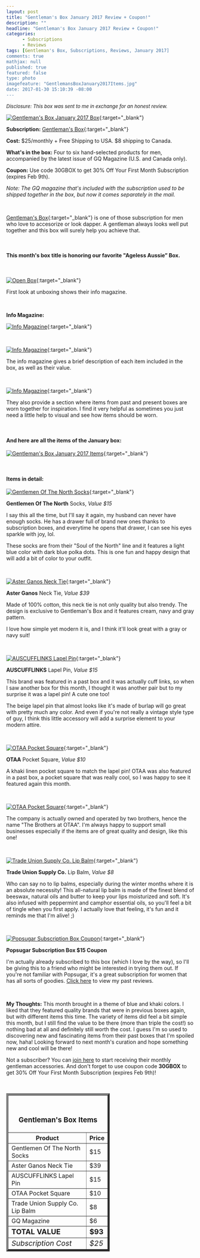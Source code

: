 ```yaml
---
layout: post
title: "Gentleman's Box January 2017 Review + Coupon!"
description: ""
headline: "Gentleman's Box January 2017 Review + Coupon!"
categories: 
      - Subscriptions
      - Reviews
tags: [Gentleman's Box, Subscriptions, Reviews, January 2017]
comments: true
mathjax: null
published: true
featured: false
type: photo
imagefeature: "GentlemansBoxJanuary2017Items.jpg"
date: 2017-01-30 15:10:39 -08:00
---
```


<i><font size="2">Disclosure: This box was sent to me in exchange for an honest review.</font></i>

[![Gentleman's Box January 2017 Box](http://whatsupmailbox.com/images/GentlemansBoxJanuary2017Box.jpg)](http://gentlemansbox.pxf.io/c/164125/331548/5011){:target="_blank"}

**Subscription:** [Gentleman's Box](http://gentlemansbox.pxf.io/c/164125/331548/5011){:target="_blank"}

**Cost:** $25/monthly + Free Shipping to USA. $8 shipping to Canada.

**What's in the box:** Four to six hand-selected products for men, accompanied by the latest issue of GQ Magazine (U.S. and Canada only).

**Coupon:** Use code 30GBOX to get 30% Off Your First Month Subscription (expires Feb 9th).

*Note: The GQ magazine that's included with the subscription used to be shipped together in the box, but now it comes separately in the mail.*

<br>

[Gentleman's Box](http://gentlemansbox.pxf.io/c/164125/331548/5011){:target="_blank"} is one of those subscription for men who love to accesorize or look dapper. A gentleman always looks well put together and this box will surely help you achieve that.

<br>

<H4>This month's box title is honoring our favorite "Ageless Aussie” Box.</H4>

<br>

[![Open Box](http://whatsupmailbox.com/images/GentlemansBoxJanuary2017OpenBox.jpg)](http://gentlemansbox.pxf.io/c/164125/331548/5011){:target="_blank"}

First look at unboxing shows their info magazine.

<br>

<p><b>Info Magazine:</b></p>

[![Info Magazine](http://whatsupmailbox.com/images/GentlemansBoxJanuary2017Info.jpg)](http://gentlemansbox.pxf.io/c/164125/331548/5011){:target="_blank"}

<br>

[![Info Magazine](http://whatsupmailbox.com/images/GentlemansBoxJanuary2017Info02.jpg)](http://gentlemansbox.pxf.io/c/164125/331548/5011){:target="_blank"}

The info magazine gives a brief description of each item included in the box, as well as their value.

<br>

[![Info Magazine](http://whatsupmailbox.com/images/GentlemansBoxJanuary2017Info03.jpg)](http://gentlemansbox.pxf.io/c/164125/331548/5011){:target="_blank"}

They also provide a section where items from past and present boxes are worn together for inspiration. I find it very helpful as sometimes you just need a little help to visual and see how items should be worn.

<br>

<H4>And here are all the items of the January box:</H4>

[![Gentleman's Box January 2017 Items](http://whatsupmailbox.com/images/GentlemansBoxJanuary2017Items.jpg)](http://gentlemansbox.pxf.io/c/164125/331548/5011){:target="_blank"}

<br>

<H4>Items in detail:</H4>

[![Gentlemen Of The North Socks](http://whatsupmailbox.com/images/GentlemansBoxJanuary2017GentlemenOfTheNorthSocks.jpg)](http://gentlemansbox.pxf.io/c/164125/331548/5011){:target="_blank"}

**Gentlemen Of The North** Socks, *Value $15*

I say this all the time, but I'll say it again, my husband can never have enough socks. He has a drawer full of brand new ones thanks to subscription boxes, and everytime he opens that drawer, I can see his eyes sparkle with joy, lol.

These socks are from their "Soul of the North" line and it features a light blue color with dark blue polka dots. This is one fun and happy design that will add a bit of color to your outfit. 

<br>

[![Aster Ganos Neck Tie](http://whatsupmailbox.com/images/GentlemansBoxJanuary2017NeckTie.jpg)](http://gentlemansbox.pxf.io/c/164125/331548/5011){:target="_blank"}

**Aster Ganos** Neck Tie, *Value $39*

Made of 100% cotton, this neck tie is not only quality but also trendy. The design is exclusive to Gentleman's Box and it features cream, navy and gray pattern.

I love how simple yet modern it is, and I think it'll look great with a gray or navy suit!

<br>

[![AUSCUFFLINKS Lapel Pin](http://whatsupmailbox.com/images/GentlemansBoxJanuary2017AusCufflinks.jpg)](http://gentlemansbox.pxf.io/c/164125/331548/5011){:target="_blank"}

**AUSCUFFLINKS** Lapel Pin, *Value $15*

This brand was featured in a past box and it was actually cuff links, so when I saw another box for this month, I thought it was another pair but to my surprise it was a lapel pin! A cute one too!

The beige lapel pin that almost looks like it's made of burlap will go great with pretty much any color. And even if you're not really a vintage style type of guy, I think this little accessory will add a surprise element to your modern attire.

<br>

[![OTAA Pocket Square](http://whatsupmailbox.com/images/GentlemansBoxJanuary2017TheBrothersAtOtaa.jpg)](http://gentlemansbox.pxf.io/c/164125/331548/5011){:target="_blank"}

**OTAA** Pocket Square, *Value $10*

A khaki linen pocket square to match the lapel pin! OTAA was also featured in a past box, a pocket square that was really cool, so I was happy to see it featured again this month. 

<br>

[![OTAA Pocket Square](http://whatsupmailbox.com/images/GentlemansBoxJanuary2017TheBrothersAtOtaa02.jpg)](http://gentlemansbox.pxf.io/c/164125/331548/5011){:target="_blank"}

The company is actually owned and operated by two brothers, hence the name "The Brothers at OTAA". I'm always happy to support small businesses especially if the items are of great quality and design, like this one!

<br>

[![Trade Union Supply Co. Lip Balm](http://whatsupmailbox.com/images/GentlemansBoxJanuary2017TradeUnionSupplyCoLipBalm.jpg)](http://gentlemansbox.pxf.io/c/164125/331548/5011){:target="_blank"}

**Trade Union Supply Co.** Lip Balm, *Value $8*

Who can say no to lip balms, especially during the winter months where it is an absolute necessity! This all-natural lip balm is made of the finest blend of beeswax, natural oils and butter to keep your lips moisturized and soft. It's also infused with peppermint and camphor essential oils, so you'll feel a bit of tingle when you first apply. I actually love that feeling, it's fun and it reminds me that I'm alive! ;)

<br>

[![Popsugar Subscription Box Coupon](http://whatsupmailbox.com/images/GentlemansBoxJanuary2017PopsugarCoupon.jpg)](http://gentlemansbox.pxf.io/c/164125/331548/5011){:target="_blank"}

**Popsugar Subscription Box $15 Coupon**

I'm actually already subscribed to this box (which I love by the way), so I'll be giving this to a friend who might be interested in trying them out. If you're not familiar with Popsugar, it's a great subscription for women that has all sorts of goodies. [Click here](http://whatsupmailbox.com/tags/index.html#Popsugar%20Must%20Have) to view my past reviews.

<br>

<i class="icon-exclamation-sign"></i> **My Thoughts:** This month brought in a theme of blue and khaki colors. I liked that they featured quality brands that were in previous boxes again, but with different items this time. The variety of items did feel a bit simple this month, but I still find the value to be there (more than triple the cost!) so nothing bad at all and definitely still worth the cost. I guess I'm so used to discovering new and fascinating items from their past boxes that I'm spoiled now, haha! Looking forward to next month's curation and hope something new and cool will be there!

Not a subscriber? You can [join here](http://gentlemansbox.pxf.io/c/164125/331548/5011) to start receiving their monthly gentleman accessories. And don't forget to use coupon code **30GBOX** to get 30% Off Your First Month Subscription (expires Feb 9th)!

<br>

<TABLE  BORDER="5" style="width:55%">
   <TR>
      <TH COLSPAN="2">
         <H3><BR><center>Gentleman's Box Items</center></H3>
      </TH>
   </TR>
      <TH>Product</TH>
      <TH>Price</TH>
  <TR>
      <TD>Gentlemen Of The North Socks</TD>
      <TD>$15</TD>
   </TR>
   <TR>
      <TD>Aster Ganos Neck Tie</TD>
      <TD>$39</TD>
   </TR>
  <TR>
      <TD>AUSCUFFLINKS Lapel Pin</TD>
      <TD>$15</TD>
   </TR>
   <TR>
      <TD>OTAA Pocket Square</TD>
      <TD>$10</TD>
   </TR>
   <TR>
      <TD>Trade Union Supply Co. Lip Balm</TD>
      <TD>$8</TD>
   </TR>
   <TR>
      <TD>GQ Magazine</TD>
      <TD>$6</TD>
   </TR>
   <TR>
      <TD><b><big>TOTAL VALUE</big></b></TD>
      <TD><b><big>$93</big></b></TD>
   </TR>
   <TR>
      <TD><i><big>Subscription Cost</big></i></TD>
      <TD><i><big>$25</big></i></TD>
   </TR>
</TABLE>
